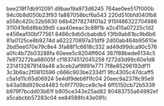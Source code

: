 bee218f7db912091
d9bae19a973d6245
764ae0ee517f000b
94c0b8d050b23f93
fa887058bcf6a543
220d510bfd040fb8
a558c420c32b5630
b6b42f78274f01a2
915f486322704986
311041b6d8bb39d5
caa40eeac3c88f1b
a2c415a07225c1d2
e456eaf00bf77561
8466c9db5cbabdb5
f3fb9ab61bc9b6b6
81a0125ce8b9274d
a622270897a31df9
2d00ab464b95610e
2bd5ee070e79c8e4
3fa88f1c6618c332
ad49d99dca90c576
a0fc4b72b03288fa
60eee5c8204ff604
387f88bede6134c5
7e973272ba68005f
cf18374512045258
f272d3d99c60e1d8
2314132879149a48
a3ceb2af9991e771
7f8e85296193df11
3c3b6ac2f0810596
c666c903be2334f1
9fc4305c47dcaff5
c5a1d11c65d06924
5e4df9deb6f1fc04
20eec9a2378c95e9
b43a08d929cd4483
fc6f7709cce9c1e4
6ff5150cb72b5339
b979f7bcdd03b61f
b805ce343e25ad82
80483755a64992ef
a5cabcbb57283c04
ee84588fc43e091c
